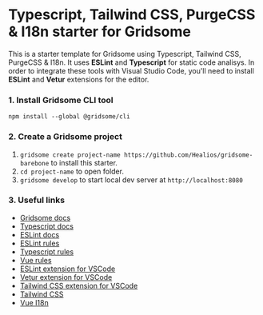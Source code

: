 # Typescript, Tailwind CSS, PurgeCSS & I18n starter for Gridsome

This is a starter template for Gridsome using Typescript, Tailwind CSS, PurgeCSS & I18n.
It uses **ESLint** and **Typescript** for static code analisys. In order to integrate these tools with Visual Studio Code, you'll need to install **ESLint** and **Vetur** extensions for the editor.

### 1. Install Gridsome CLI tool

`npm install --global @gridsome/cli`

### 2. Create a Gridsome project

1. `gridsome create project-name https://github.com/Healios/gridsome-barebone` to install this starter.
2. `cd project-name` to open folder.
3. `gridsome develop` to start local dev server at `http://localhost:8080`

### 3. Useful links

* [Gridsome docs](https://gridsome.org/docs/)
* [Typescript docs](https://www.typescriptlang.org/docs/)
* [ESLint docs](https://eslint.org/)
* [ESLint rules](https://eslint.org/docs/rules/)
* [Typescript rules](https://github.com/typescript-eslint/typescript-eslint/tree/master/packages/eslint-plugin#supported-rules)
* [Vue rules](https://vuejs.github.io/eslint-plugin-vue/rules/)
* [ESLint extension for VSCode](https://marketplace.visualstudio.com/items?itemName=dbaeumer.vscode-eslint)
* [Vetur extension for VSCode](https://marketplace.visualstudio.com/items?itemName=octref.vetur)
* [Tailwind CSS extension for VSCode](https://marketplace.visualstudio.com/items?itemName=bradlc.vscode-tailwindcss)
* [Tailwind CSS](https://tailwindcss.com/)
* [Vue I18n](https://kazupon.github.io/vue-i18n/)
